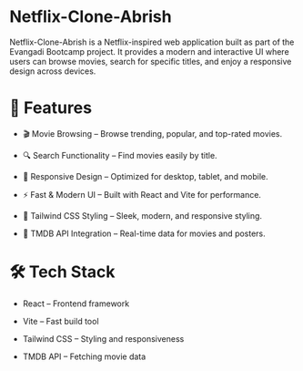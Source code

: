 # Netflix-Clone-Abrish

Netflix-Clone-Abrish is a Netflix-inspired web application built as part of the Evangadi Bootcamp project.
It provides a modern and interactive UI where users can browse movies, search for specific titles, and enjoy a responsive design across devices.

# 🚀 Features

* 🎬 Movie Browsing – Browse trending, popular, and top-rated movies.

* 🔍 Search Functionality – Find movies easily by title.

* 📱 Responsive Design – Optimized for desktop, tablet, and mobile.

* ⚡ Fast & Modern UI – Built with React and Vite for performance.

* 🎨 Tailwind CSS Styling – Sleek, modern, and responsive styling.

* 🎥 TMDB API Integration – Real-time data for movies and posters.

# 🛠️ Tech Stack

* React – Frontend framework

* Vite – Fast build tool

* Tailwind CSS – Styling and responsiveness

* TMDB API – Fetching movie data